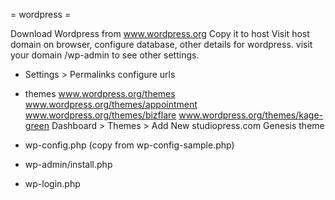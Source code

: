 = wordpress =

Download Wordpress from www.wordpress.org
Copy it to host
Visit host domain on browser, configure database, other details for wordpress.
visit your domain /wp-admin to see other settings.

* Settings > Permalinks
configure urls

* themes
www.wordpress.org/themes
www.wordpress.org/themes/appointment
www.wordpress.org/themes/bizflare
www.wordpress.org/themes/kage-green
Dashboard > Themes > Add New
studiopress.com
Genesis theme


* wp-config.php (copy from wp-config-sample.php)
* wp-admin/install.php
* wp-login.php
